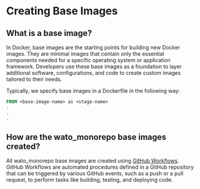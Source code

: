 # Creating Base Images

## What is a base image?

In Docker, base images are the starting points for building new Docker images. They are minimal images that contain only the essential components needed for a specific operating system or application framework. Developers use these base images as a foundation to layer additional software, configurations, and code to create custom images tailored to their needs.

Typically, we specify base images in a Dockerfile in the following way:

``` Dockerfile
FROM <base-image-name> as <stage-name>
.
.
.
```

## How are the wato_monorepo base images created?

All wato_monorepo base images are created using [GitHub Workflows](https://docs.github.com/en/actions/using-workflows/about-workflows). GitHub Workflows are automated procedures defined in a GitHub repository that can be triggered by various GitHub events, such as a push or a pull request, to perform tasks like building, testing, and deploying code.

